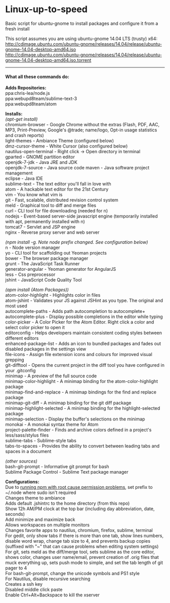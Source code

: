 Linux-up-to-speed
=================

Basic script for ubuntu-gnome to install packages and configure it from a fresh install

This script assumes you are using ubuntu-gnome 14.04 LTS (trusty) x64:  
http://cdimage.ubuntu.com/ubuntu-gnome/releases/14.04/release/ubuntu-gnome-14.04-desktop-amd64.iso  
http://cdimage.ubuntu.com/ubuntu-gnome/releases/14.04/release/ubuntu-gnome-14.04-desktop-amd64.iso.torrent

-------------------------------------------

#### What all these commands do:
**Adds Repositories:**  
ppa:chris-lea/node.js  
ppa:webupd8team/sublime-text-3  
ppa:webupd8team/atom

**Installs:**  
*(apt-get install)*  
chromium-browser - Google Chrome without the extras (Flash, PDF, AAC, MP3, Print-Preview, Google's @trade; name/logo, Opt-in usage statistics and crash reports)  
light-themes - Ambiance Theme (configured below)  
dmz-cursor-theme - White Cursor (also configured below)  
nautilus-open-terminal - Right click -> Open directory in terminal  
gparted - GNOME partition editor  
openjdk-7-jdk - Java JRE and JDK  
openjdk-7-source - Java source code
maven - Java software project management  
eclipse - Java IDE  
sublime-text - The text editor you'll fall in love with  
atom - A hackable text editor for the 21st Century  
vim - You know what vim is  
git - Fast, scalable, distributed revision control system  
meld - Graphical tool to diff and merge files  
curl - CLI tool for file downloading (needed for n)  
nodejs - Event-based server-side javascript engine (temporarily installed with apt, permanently installed with n)  
tomcat7 - Servlet and JSP engine  
nginx - Reverse proxy server and web server

*(npm install -g. Note node prefix changed. See configuration below)*  
n - Node version manager  
yo - CLI tool for scaffolding out Yeoman projects  
bower - The browser package manager  
grunt - The JavaScript Task Runner  
generator-angular - Yeoman generator for AngularJS  
less - Css preprocessor  
jshint - JavaScript Code Quality Tool

*(apm install (Atom Packages))*  
atom-color-highlight - Highlights color in files  
atom-jshint - Validates your JS against JSHint as you type. The original and most used  
autocomplete-paths - Adds path autocompletion to autocomplete+  
autocomplete-plus - Display possible completions in the editor while typing  
color-picker - A Color Picker for the Atom Editor. Right click a color and select color picker to open it  
editorconfig - Helps developers maintain consistent coding styles between different editors  
enhanced-package-list - Adds an icon to bundled packages and fades out disabled packages in the settings view  
file-icons - Assign file extension icons and colours for improved visual grepping  
git-difftool - Opens the current project in the diff tool you have configured in your .gitconfig  
minimap - A preview of the full source code  
minimap-color-highlight - A minimap binding for the atom-color-highlight package  
minimap-find-and-replace - A minimap bindings for the find and replace package  
minimap-git-diff - A minimap binding for the git diff package  
minimap-highlight-selected - A minimap binding for the highlight-selected package  
minimap-selection - Display the buffer's selections on the minimap  
monokai - A monokai syntax theme for Atom  
project-palette-finder - Finds and archive colors defined in a project's less/sass/stylus files  
sublime-tabs - Sublime-style tabs  
tabs-to-spaces - Provides the ability to convert between leading tabs and spaces in a document

*(other sources)*  
bash-git-prompt - Informative git prompt for bash  
Sublime Package Control - Sublime Text package manager

**Configurations:**  
Due to [running npm with root cause permission problems](http://stackoverflow.com/questions/18212175/npm-yo-keeps-asking-for-sudo-permission), set prefix to ~/.node where sudo isn't required  
Changes theme to ambiance  
Adds default .jshintrc to the home directory (from this repo)  
Show 12h AM/PM clock at the top bar (including day abbreviation, date, seconds)  
Add minimize and maximize back  
Allows workspaces on multiple monitors  
Changes favorite apps to nautilus, chromium, firefox, sublime, terminal  
For gedit, only show tabs if there is more than one tab, show lines numbers, disable word wrap, change tab size to 4, and prevents backup copies (suffixed with "~" that can cause problems when editing system settings)  
For git, sets meld as the diff/merge tool, sets sublime as the core editor, shows color, changes user name/email, prevent creation of .orig files that muck everything up, sets push mode to simple, and set the tab length of git pager to 4  
For bash-git-prompt, change the unicode symbols and PS1 style  
For Nautilus, disable recursive searching  
Creates a ssh key  
Disabled middle click paste  
Enable Ctrl+Alt+Backspace to kill the xserver  
